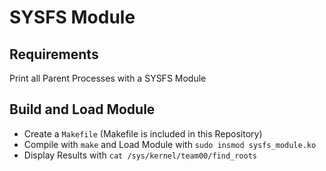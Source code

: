 # SYSFS Module
## Requirements
Print all Parent Processes with a SYSFS Module

## Build and Load Module
* Create a ```Makefile``` (Makefile is included in this Repository)
* Compile with ```make``` and Load Module with ```sudo insmod sysfs_module.ko```
* Display Results with ```cat /sys/kernel/team00/find_roots```
